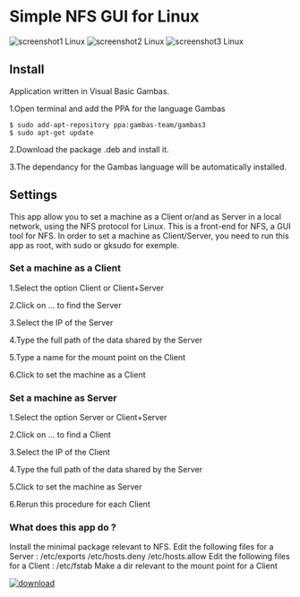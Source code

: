 # Simple NFS GUI for Linux

![screenshot1 Linux](https://user-images.githubusercontent.com/24923693/27803265-f3ab49dc-6028-11e7-8e10-857f86ac5a85.png)
![screenshot2 Linux](https://user-images.githubusercontent.com/24923693/27803341-3c222398-6029-11e7-909e-47fd10f8da30.png)
![screenshot3 Linux](https://user-images.githubusercontent.com/24923693/27803354-473c5898-6029-11e7-9e24-9f6bd7ee686a.png)



## Install

Application written in Visual Basic Gambas. 

1.Open terminal and add the PPA for the language Gambas

    $ sudo add-apt-repository ppa:gambas-team/gambas3
    $ sudo apt-get update 
  
2.Download the package .deb and install it.

3.The dependancy for the Gambas language will be automatically installed.


## Settings

This app allow you to set a machine as a Client or/and as Server in a local network, using the NFS protocol for Linux. This is a front-end for NFS, a GUI tool for NFS. In order to set a machine as Client/Server, you need to run this app as root, with sudo or gksudo for exemple.

### Set a machine as a Client

1.Select the option Client or Client+Server

2.Click on ... to find the Server

3.Select the IP of the Server

4.Type the full path of the data shared by the Server

5.Type a name for the mount point on the Client

6.Click to set the machine as a Client


### Set a machine as Server

1.Select the option Server or Client+Server

2.Click on ... to find a Client

3.Select the IP of the Client

4.Type the full path of the data shared by the Server

5.Click to set the machine as Server

6.Rerun this procedure for each Client

### What does this app do ?

Install the minimal package relevant to NFS.
Edit the following files for a Server :
/etc/exports
/etc/hosts.deny
/etc/hosts.allow
Edit the following files for a Client :
/etc/fstab
Make a dir relevant to the mount point for a Client
    

[![download][2]][1]

  [1]: https://github.com/Philippe734/Simple.NFS.GUI/raw/master/Linux/1.0.9/Setup_Simple_NFS_GUI_1.0.9_all.deb
  [2]: https://cloud.githubusercontent.com/assets/24923693/21723900/7fdda69e-d432-11e6-8ab1-87dd79f36fe5.gif
